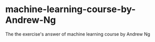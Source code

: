 # machine-learning-course-by-Andrew-Ng
The the exercise's answer of machine learning course by Andrew Ng 
